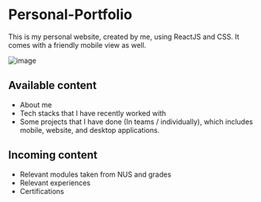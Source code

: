 # Personal-Portfolio

This is my personal website, created by me, using ReactJS and CSS.
It comes with a friendly mobile view as well.

![image](https://user-images.githubusercontent.com/88147891/207602159-120df71d-b4d1-4b4b-9b21-68d9ba50191c.png)

## Available content
- About me
- Tech stacks that I have recently worked with
- Some projects that I have done (In teams / individually), which includes mobile, website, and desktop applications.

## Incoming content
- Relevant modules taken from NUS and grades
- Relevant experiences
- Certifications
